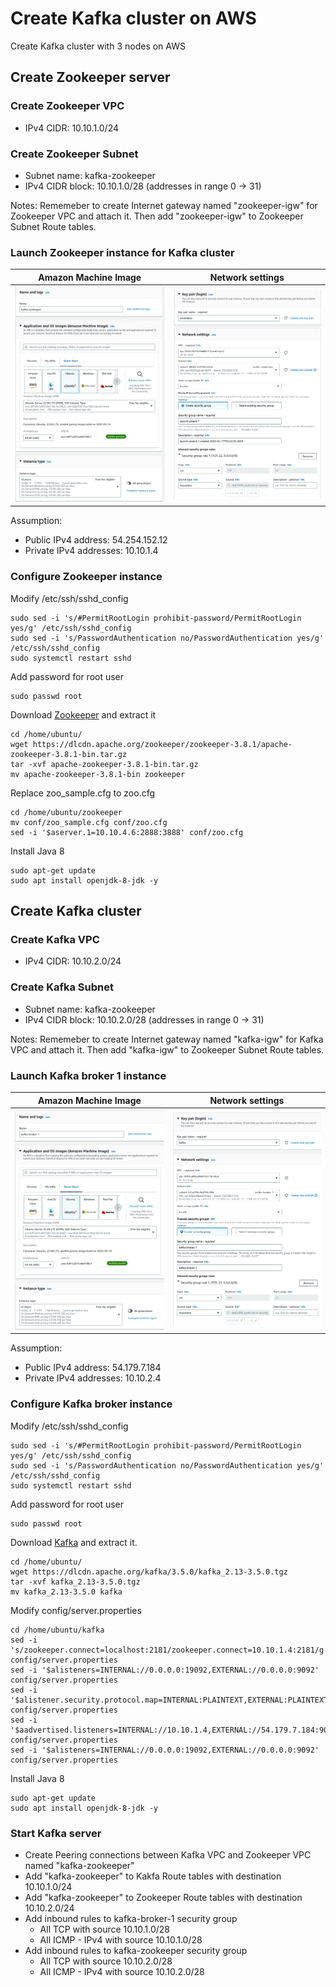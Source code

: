 # Create Kafka cluster on AWS
Create Kafka cluster with 3 nodes on AWS
## Create Zookeeper server
### Create Zookeeper VPC
- IPv4 CIDR: 10.10.1.0/24

### Create Zookeeper Subnet
- Subnet name: kafka-zookeeper
- IPv4 CIDR block: 10.10.1.0/28 (addresses in range 0 -> 31)

Notes: Rememeber to create Internet gateway named "zookeeper-igw" for Zookeeper VPC and attach it. Then add "zookeeper-igw" to Zookeeper Subnet Route tables.
### Launch Zookeeper instance for Kafka cluster
Amazon Machine Image             |  Network settings
:-------------------------:|:-------------------------:
![](https://github.com/namlv7197/kafka-cluster/blob/main/kafka-zookeeper-ami.png)  |  ![](https://github.com/namlv7197/kafka-cluster/blob/main/kafka-zookeeper-networks.png)
Assumption:
- Public IPv4 address: 54.254.152.12
- Private IPv4 addresses: 10.10.1.4
### Configure Zookeeper instance
Modify /etc/ssh/sshd_config
```
sudo sed -i 's/#PermitRootLogin prohibit-password/PermitRootLogin yes/g' /etc/ssh/sshd_config
sudo sed -i 's/PasswordAuthentication no/PasswordAuthentication yes/g' /etc/ssh/sshd_config
sudo systemctl restart sshd
```
Add password for root user
```
sudo passwd root
```
Download [Zookeeper](https://dlcdn.apache.org/zookeeper/zookeeper-3.8.1/apache-zookeeper-3.8.1-bin.tar.gz) and extract it
```
cd /home/ubuntu/
wget https://dlcdn.apache.org/zookeeper/zookeeper-3.8.1/apache-zookeeper-3.8.1-bin.tar.gz
tar -xvf apache-zookeeper-3.8.1-bin.tar.gz
mv apache-zookeeper-3.8.1-bin zookeeper
```
Replace zoo_sample.cfg to zoo.cfg
```
cd /home/ubuntu/zookeeper
mv conf/zoo_sample.cfg conf/zoo.cfg
sed -i '$aserver.1=10.10.4.6:2888:3888' conf/zoo.cfg
```
Install Java 8
```
sudo apt-get update
sudo apt install openjdk-8-jdk -y
```
## Create Kafka cluster
### Create Kafka VPC
- IPv4 CIDR: 10.10.2.0/24

### Create Kafka Subnet
- Subnet name: kafka-zookeeper
- IPv4 CIDR block: 10.10.2.0/28 (addresses in range 0 -> 31)

Notes: Rememeber to create Internet gateway named "kafka-igw" for Kafka VPC and attach it. Then add "kafka-igw" to Zookeeper Subnet Route tables.

### Launch Kafka broker 1 instance
Amazon Machine Image             |  Network settings
:-------------------------:|:-------------------------:
![](https://github.com/namlv7197/kafka-cluster/blob/main/kafka-broker-1-ami.png)  |  ![](https://github.com/namlv7197/kafka-cluster/blob/main/kafka-broker-1-networks.png)
Assumption:
- Public IPv4 address: 54.179.7.184
- Private IPv4 addresses: 10.10.2.4
### Configure Kafka broker instance
Modify /etc/ssh/sshd_config
```
sudo sed -i 's/#PermitRootLogin prohibit-password/PermitRootLogin yes/g' /etc/ssh/sshd_config
sudo sed -i 's/PasswordAuthentication no/PasswordAuthentication yes/g' /etc/ssh/sshd_config
sudo systemctl restart sshd
```
Add password for root user
```
sudo passwd root
```
Download [Kafka](https://dlcdn.apache.org/kafka/3.5.0/kafka_2.13-3.5.0.tgz) and extract it.
```
cd /home/ubuntu/
wget https://dlcdn.apache.org/kafka/3.5.0/kafka_2.13-3.5.0.tgz
tar -xvf kafka_2.13-3.5.0.tgz
mv kafka_2.13-3.5.0 kafka
```
Modify config/server.properties
```
cd /home/ubuntu/kafka
sed -i 's/zookeeper.connect=localhost:2181/zookeeper.connect=10.10.1.4:2181/g' config/server.properties
sed -i '$alisteners=INTERNAL://0.0.0.0:19092,EXTERNAL://0.0.0.0:9092' config/server.properties
sed -i '$alistener.security.protocol.map=INTERNAL:PLAINTEXT,EXTERNAL:PLAINTEXT' config/server.properties
sed -i '$aadvertised.listeners=INTERNAL://10.10.1.4,EXTERNAL://54.179.7.184:9092' config/server.properties
sed -i '$alisteners=INTERNAL://0.0.0.0:19092,EXTERNAL://0.0.0.0:9092' config/server.properties
```
Install Java 8
```
sudo apt-get update
sudo apt install openjdk-8-jdk -y
```
### Start Kafka server
- Create Peering connections between Kafka VPC and Zookeeper VPC named "kafka-zookeeper"
- Add "kafka-zookeeper" to Kakfa Route tables with destination 10.10.1.0/24
- Add "kafka-zookeeper" to Zookeeper Route tables with destination 10.10.2.0/24
- Add inbound rules to kafka-broker-1 security group
  - All TCP with source 10.10.1.0/28
  - All ICMP - IPv4 with source 10.10.1.0/28
- Add inbound rules to kafka-zookeeper security group
  - All TCP with source 10.10.2.0/28
  - All ICMP - IPv4 with source 10.10.2.0/28

